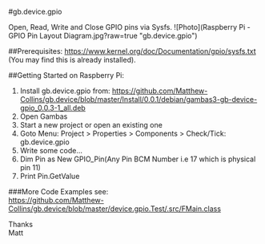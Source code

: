 #gb.device.gpio

Open, Read, Write and Close GPIO pins via Sysfs.
![Photo](Raspberry Pi - GPIO Pin Layout Diagram.jpg?raw=true "gb.device.gpio")

##Prerequisites:
https://www.kernel.org/doc/Documentation/gpio/sysfs.txt  
(You may find this is already installed).

##Getting Started on Raspberry Pi:
1. Install gb.device.gpio from: 
https://github.com/Matthew-Collins/gb.device/blob/master/Install/0.0.1/debian/gambas3-gb-device-gpio_0.0.3-1_all.deb
2. Open Gambas
3. Start a new project or open an existing one
4. Goto Menu: Project > Properties > Components > Check/Tick: gb.device.gpio
5. Write some code...
6. Dim Pin as New GPIO_Pin(Any Pin BCM Number i.e 17 which is physical pin 11)
7. Print Pin.GetValue

###More Code Examples see:  
https://github.com/Matthew-Collins/gb.device/blob/master/device.gpio.Test/.src/FMain.class

Thanks  
Matt
